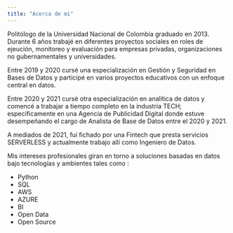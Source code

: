 ```yaml
---
title: "Acerca de mi"
---
```

Politólogo de la Universidad Nacional de Colombia graduado en 2013. Durante 6 años trabajé en diferentes proyectos sociales en roles de ejeución, monitoreo y evaluación para empresas privadas, organizaciones no gubernamentales y universidades.

Entre 2019 y 2020 cursé una especialización en Gestión y Seguridad en Bases de Datos y participé en varios proyectos educativos con un enfoque central en datos.

Entre 2020 y 2021 cursé otra especialización en analítica de datos y comencé a trabajar a tiempo completo en la industria TECH; específicamente en una Agencia de Publicidad Digital donde estuve desempeñando el cargo de Analista de Base de Datos entre el 2020 y 2021.

A mediados de 2021, fuí fichado por una Fintech que presta servicios SERVERLESS y actualmente trabajo allí como Ingeniero de Datos.

Mis intereses profesionales giran en torno a soluciones basadas en datos bajo tecnologías y ambientes tales como :

- Python
- SQL
- AWS
- AZURE
- BI
- Open Data
- Open Source
